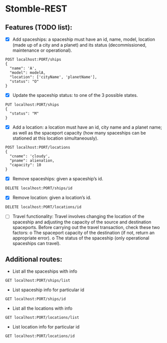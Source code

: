 # Stomble-REST

## Features (TODO list):

- [X] Add spaceships: a spaceship must have an id, name, model, location (made up of a city and a planet) and its status (decommissioned, maintenance or operational).
```
POST localhost:PORT/ships 
{
  "name": 'A',
  "model": modelA,
  "location": ['cityName', 'planetName'],
  "status": "O"
}
```
- [X] Update the spaceship status: to one of the 3 possible states.
```
PUT localhost:PORT/ships 
{
  "status": "M"
}
```
- [X] Add a location: a location must have an id, city name and a planet name; as well as the spaceport capacity (how many spaceships can be stationed at this location simultaneously).
```
POST localhost:PORT/locations 
{
  "cname": 'cloudy',
  "pname": alienation,
  "capacity": 10
}
```
- [X] Remove spaceships: given a spaceship’s id.
```
DELETE localhost:PORT/ships/id
```
- [X] Remove location: given a location’s id.
```
DELETE localhost:PORT/locations/id
```
- [ ] Travel functionality: Travel involves changing the location of the spaceship and adjusting the capacity of the source and destination spaceports. Before carrying out the travel transaction, check these two factors:
o	The spaceport capacity of the destination (if not, return an appropriate error).
o	The status of the spaceship (only operational spaceships can travel).

## Additional routes:

- List all the spaceships with  info
```
GET localhost:PORT/ships/list
```
- List spaceship info for particular id
```
GET localhost:PORT/ships/id
```
- List all the locations with info
```
GET localhost:PORT/locations/list
```
- List location info for particular id
```
GET localhost:PORT/locations/id
```
